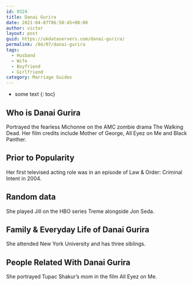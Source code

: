 ```yaml
---
id: 9324
title: Danai Gurira
date: 2021-04-07T06:50:45+00:00
author: victor
layout: post
guid: https://ukdataservers.com/danai-gurira/
permalink: /04/07/danai-gurira
tags:
  - Husband
  - Wife
  - Boyfriend
  - Girlfriend
category: Marriage Guides
---
```


* some text
{: toc}


## Who is Danai Gurira



Portrayed the fearless Michonne on the AMC zombie drama The Walking Dead. Her film credits include Mother of George, All Eyez on Me and Black Panther.

                
                
                
## Prior to Popularity



Her first televised acting role was in an episode of Law & Order: Criminal Intent in 2004. 

                
                
                
## Random data



She played Jill on the HBO series Treme alongside Jon Seda. 

                
                
                
## Family & Everyday Life of Danai Gurira



She attended New York University and has three siblings. 

                
                
                
## People Related With Danai Gurira



She portrayed Tupac Shakur&#8217;s mom in the film All Eyez on Me.

                
              
            
          
          
          